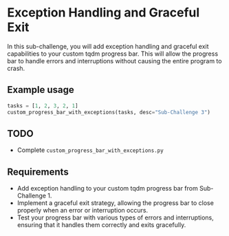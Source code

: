 # Exception Handling and Graceful Exit

In this sub-challenge, you will add exception handling and graceful exit capabilities to your custom tqdm progress bar. This will allow the progress bar to handle errors and interruptions without causing the entire program to crash.

## Example usage

```python
tasks = [1, 2, 3, 2, 1]
custom_progress_bar_with_exceptions(tasks, desc="Sub-Challenge 3")
```

## TODO

- Complete `custom_progress_bar_with_exceptions.py`

## Requirements

- Add exception handling to your custom tqdm progress bar from Sub-Challenge 1.
- Implement a graceful exit strategy, allowing the progress bar to close properly when an error or interruption occurs.
- Test your progress bar with various types of errors and interruptions, ensuring that it handles them correctly and exits gracefully.
